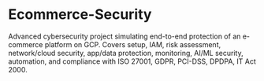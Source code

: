 # Ecommerce-Security
Advanced cybersecurity project simulating end-to-end protection of an e-commerce platform on GCP. Covers setup, IAM, risk assessment, network/cloud security, app/data protection, monitoring, AI/ML security, automation, and compliance with ISO 27001, GDPR, PCI-DSS, DPDPA, IT Act 2000.
